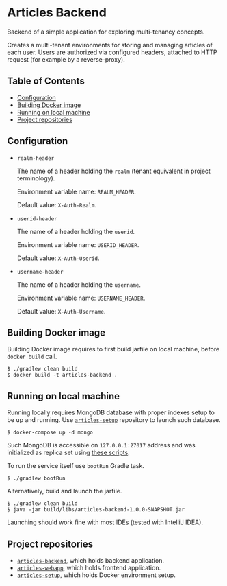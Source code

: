 # Articles Backend

Backend of a simple application for exploring multi-tenancy concepts.

Creates a multi-tenant environments for storing and managing articles of each user. Users are
authorized via configured headers, attached to HTTP request (for example by a reverse-proxy).

## Table of Contents

* [Configuration](#configuration)
* [Building Docker image](#building-docker-image)
* [Running on local machine](#running-on-local-machine)
* [Project repositories](#project-repositories)

## Configuration

* `realm-header`

  The name of a header holding the `realm` (tenant equivalent in project terminology).

  Environment variable name: `REALM_HEADER`.

  Default value: `X-Auth-Realm`.

* `userid-header`

  The name of a header holding the `userid`.

  Environment variable name: `USERID_HEADER`.

  Default value: `X-Auth-Userid`.

* `username-header`

  The name of a header holding the `username`.

  Environment variable name: `USERNAME_HEADER`.

  Default value: `X-Auth-Username`.

## Building Docker image

Building Docker image requires to first build jarfile on local machine, before `docker build` call.

```shell
$ ./gradlew clean build
$ docker build -t articles-backend .
```

## Running on local machine

Running locally requires MongoDB database with proper indexes setup to be up and running. Use
[`articles-setup`][articles-setup] repository to launch such database.

```shell
$ docker-compose up -d mongo
```

Such MongoDB is accessible on `127.0.0.1:27017` address and was initialized as replica set using
[these scripts][mongo-init-scripts].

To run the service itself use `bootRun` Gradle task.

```shell
$ ./gradlew bootRun
```

Alternatively, build and launch the jarfile.

```shell
$ ./gradlew clean build
$ java -jar build/libs/articles-backend-1.0.0-SNAPSHOT.jar
```

Launching should work fine with most IDEs (tested with IntelliJ IDEA).

## Project repositories

* [`articles-backend`][articles-backend], which holds backend application.
* [`articles-webapp`][articles-webapp], which holds frontend application.
* [`articles-setup`][articles-setup], which holds Docker environment setup.

[articles-backend]: https://github.com/malczuuu/articles-setup

[articles-webapp]: https://github.com/malczuuu/articles-webapp

[articles-setup]: https://github.com/malczuuu/articles-setup

[mongo-init-scripts]: https://github.com/malczuuu/articles-setup/blob/master/conf/mongodb
